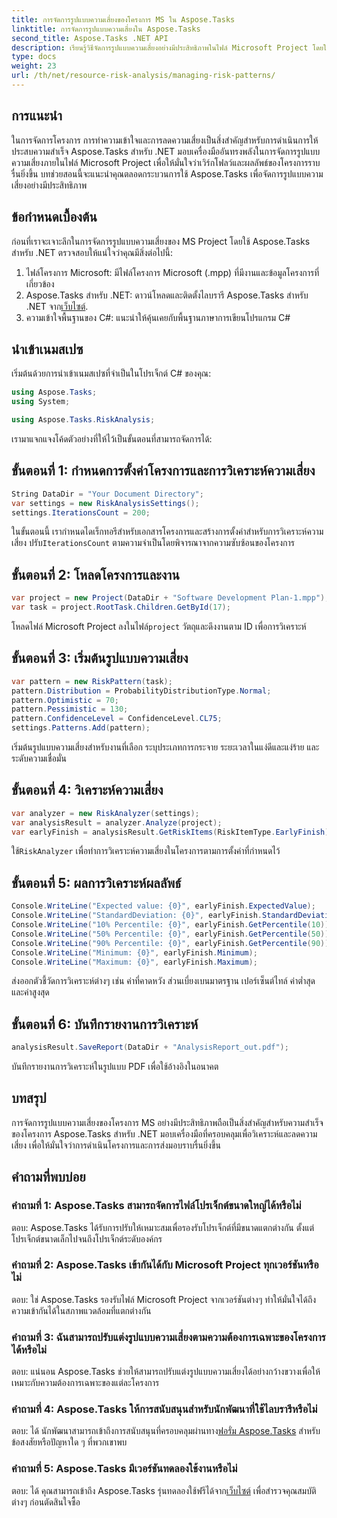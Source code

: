 ```yaml
---
title: การจัดการรูปแบบความเสี่ยงของโครงการ MS ใน Aspose.Tasks
linktitle: การจัดการรูปแบบความเสี่ยงใน Aspose.Tasks
second_title: Aspose.Tasks .NET API
description: เรียนรู้วิธีจัดการรูปแบบความเสี่ยงอย่างมีประสิทธิภาพในไฟล์ Microsoft Project โดยใช้ Aspose.Tasks สำหรับ .NET ปรับปรุงผลลัพธ์ของโครงการด้วยเครื่องมือวิเคราะห์ความเสี่ยงที่มีประสิทธิภาพ
type: docs
weight: 23
url: /th/net/resource-risk-analysis/managing-risk-patterns/
---
```

## การแนะนำ
ในการจัดการโครงการ การทำความเข้าใจและการลดความเสี่ยงเป็นสิ่งสำคัญสำหรับการดำเนินการให้ประสบความสำเร็จ Aspose.Tasks สำหรับ .NET มอบเครื่องมืออันทรงพลังในการจัดการรูปแบบความเสี่ยงภายในไฟล์ Microsoft Project เพื่อให้มั่นใจว่าเวิร์กโฟลว์และผลลัพธ์ของโครงการราบรื่นยิ่งขึ้น บทช่วยสอนนี้จะแนะนำคุณตลอดกระบวนการใช้ Aspose.Tasks เพื่อจัดการรูปแบบความเสี่ยงอย่างมีประสิทธิภาพ

## ข้อกำหนดเบื้องต้น

ก่อนที่เราจะเจาะลึกในการจัดการรูปแบบความเสี่ยงของ MS Project โดยใช้ Aspose.Tasks สำหรับ .NET ตรวจสอบให้แน่ใจว่าคุณมีสิ่งต่อไปนี้:

1. ไฟล์โครงการ Microsoft: มีไฟล์โครงการ Microsoft (.mpp) ที่มีงานและข้อมูลโครงการที่เกี่ยวข้อง
2. Aspose.Tasks สำหรับ .NET: ดาวน์โหลดและติดตั้งไลบรารี Aspose.Tasks สำหรับ .NET จาก[เว็บไซต์](https://releases.aspose.com/tasks/net/).
3. ความเข้าใจพื้นฐานของ C#: แนะนำให้คุ้นเคยกับพื้นฐานภาษาการเขียนโปรแกรม C#

## นำเข้าเนมสเปซ

เริ่มต้นด้วยการนำเข้าเนมสเปซที่จำเป็นในโปรเจ็กต์ C# ของคุณ:

```csharp
using Aspose.Tasks;
using System;

using Aspose.Tasks.RiskAnalysis;
```

เรามาแจกแจงโค้ดตัวอย่างที่ให้ไว้เป็นขั้นตอนที่สามารถจัดการได้:

## ขั้นตอนที่ 1: กำหนดการตั้งค่าโครงการและการวิเคราะห์ความเสี่ยง

```csharp
String DataDir = "Your Document Directory";
var settings = new RiskAnalysisSettings();
settings.IterationsCount = 200;
```

 ในขั้นตอนนี้ เรากำหนดไดเร็กทอรีสำหรับเอกสารโครงการและสร้างการตั้งค่าสำหรับการวิเคราะห์ความเสี่ยง ปรับ`IterationsCount` ตามความจำเป็นโดยพิจารณาจากความซับซ้อนของโครงการ

## ขั้นตอนที่ 2: โหลดโครงการและงาน

```csharp
var project = new Project(DataDir + "Software Development Plan-1.mpp");
var task = project.RootTask.Children.GetById(17);
```

 โหลดไฟล์ Microsoft Project ลงในไฟล์`project` วัตถุและดึงงานตาม ID เพื่อการวิเคราะห์

## ขั้นตอนที่ 3: เริ่มต้นรูปแบบความเสี่ยง

```csharp
var pattern = new RiskPattern(task);
pattern.Distribution = ProbabilityDistributionType.Normal;
pattern.Optimistic = 70;
pattern.Pessimistic = 130;
pattern.ConfidenceLevel = ConfidenceLevel.CL75;
settings.Patterns.Add(pattern);
```

เริ่มต้นรูปแบบความเสี่ยงสำหรับงานที่เลือก ระบุประเภทการกระจาย ระยะเวลาในแง่ดีและแง่ร้าย และระดับความเชื่อมั่น

## ขั้นตอนที่ 4: วิเคราะห์ความเสี่ยง

```csharp
var analyzer = new RiskAnalyzer(settings);
var analysisResult = analyzer.Analyze(project);
var earlyFinish = analysisResult.GetRiskItems(RiskItemType.EarlyFinish).Get(project.RootTask);
```

 ใช้`RiskAnalyzer` เพื่อทำการวิเคราะห์ความเสี่ยงในโครงการตามการตั้งค่าที่กำหนดไว้

## ขั้นตอนที่ 5: ผลการวิเคราะห์ผลลัพธ์

```csharp
Console.WriteLine("Expected value: {0}", earlyFinish.ExpectedValue);
Console.WriteLine("StandardDeviation: {0}", earlyFinish.StandardDeviation);
Console.WriteLine("10% Percentile: {0}", earlyFinish.GetPercentile(10));
Console.WriteLine("50% Percentile: {0}", earlyFinish.GetPercentile(50));
Console.WriteLine("90% Percentile: {0}", earlyFinish.GetPercentile(90));
Console.WriteLine("Minimum: {0}", earlyFinish.Minimum);
Console.WriteLine("Maximum: {0}", earlyFinish.Maximum);
```

ส่งออกตัวชี้วัดการวิเคราะห์ต่างๆ เช่น ค่าที่คาดหวัง ส่วนเบี่ยงเบนมาตรฐาน เปอร์เซ็นต์ไทล์ ค่าต่ำสุด และค่าสูงสุด

## ขั้นตอนที่ 6: บันทึกรายงานการวิเคราะห์

```csharp
analysisResult.SaveReport(DataDir + "AnalysisReport_out.pdf");
```

บันทึกรายงานการวิเคราะห์ในรูปแบบ PDF เพื่อใช้อ้างอิงในอนาคต

## บทสรุป

การจัดการรูปแบบความเสี่ยงของโครงการ MS อย่างมีประสิทธิภาพถือเป็นสิ่งสำคัญสำหรับความสำเร็จของโครงการ Aspose.Tasks สำหรับ .NET มอบเครื่องมือที่ครอบคลุมเพื่อวิเคราะห์และลดความเสี่ยง เพื่อให้มั่นใจว่าการดำเนินโครงการและการส่งมอบราบรื่นยิ่งขึ้น

## คำถามที่พบบ่อย

### คำถามที่ 1: Aspose.Tasks สามารถจัดการไฟล์โปรเจ็กต์ขนาดใหญ่ได้หรือไม่

ตอบ: Aspose.Tasks ได้รับการปรับให้เหมาะสมเพื่อรองรับโปรเจ็กต์ที่มีขนาดแตกต่างกัน ตั้งแต่โปรเจ็กต์ขนาดเล็กไปจนถึงโปรเจ็กต์ระดับองค์กร

### คำถามที่ 2: Aspose.Tasks เข้ากันได้กับ Microsoft Project ทุกเวอร์ชันหรือไม่

ตอบ: ใช่ Aspose.Tasks รองรับไฟล์ Microsoft Project จากเวอร์ชันต่างๆ ทำให้มั่นใจได้ถึงความเข้ากันได้ในสภาพแวดล้อมที่แตกต่างกัน

### คำถามที่ 3: ฉันสามารถปรับแต่งรูปแบบความเสี่ยงตามความต้องการเฉพาะของโครงการได้หรือไม่

ตอบ: แน่นอน Aspose.Tasks ช่วยให้สามารถปรับแต่งรูปแบบความเสี่ยงได้อย่างกว้างขวางเพื่อให้เหมาะกับความต้องการเฉพาะของแต่ละโครงการ

### คำถามที่ 4: Aspose.Tasks ให้การสนับสนุนสำหรับนักพัฒนาที่ใช้ไลบรารีหรือไม่

 ตอบ: ได้ นักพัฒนาสามารถเข้าถึงการสนับสนุนที่ครอบคลุมผ่านทาง[ฟอรั่ม Aspose.Tasks](https://forum.aspose.com/c/tasks/15) สำหรับข้อสงสัยหรือปัญหาใด ๆ ที่พวกเขาพบ

### คำถามที่ 5: Aspose.Tasks มีเวอร์ชันทดลองใช้งานหรือไม่

 ตอบ: ได้ คุณสามารถเข้าถึง Aspose.Tasks รุ่นทดลองใช้ฟรีได้จาก[เว็บไซต์](https://releases.aspose.com/) เพื่อสำรวจคุณสมบัติต่างๆ ก่อนตัดสินใจซื้อ